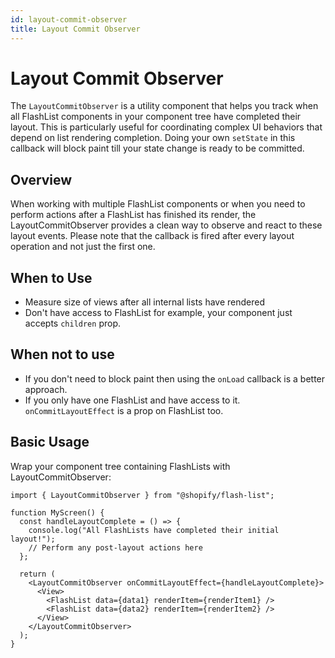 ```yaml
---
id: layout-commit-observer
title: Layout Commit Observer
---
```


# Layout Commit Observer

The `LayoutCommitObserver` is a utility component that helps you track when all FlashList components in your component tree have completed their layout. This is particularly useful for coordinating complex UI behaviors that depend on list rendering completion. Doing your own `setState` in this callback will block paint till your state change is ready to be committed.

## Overview

When working with multiple FlashList components or when you need to perform actions after a FlashList has finished its render, the LayoutCommitObserver provides a clean way to observe and react to these layout events. Please note that the callback is fired after every layout operation and not just the first one.

## When to Use

- Measure size of views after all internal lists have rendered
- Don't have access to FlashList for example, your component just accepts `children` prop.

## When not to use

- If you don't need to block paint then using the `onLoad` callback is a better approach.
- If you only have one FlashList and have access to it. `onCommitLayoutEffect` is a prop on FlashList too.

## Basic Usage

Wrap your component tree containing FlashLists with LayoutCommitObserver:

```tsx
import { LayoutCommitObserver } from "@shopify/flash-list";

function MyScreen() {
  const handleLayoutComplete = () => {
    console.log("All FlashLists have completed their initial layout!");
    // Perform any post-layout actions here
  };

  return (
    <LayoutCommitObserver onCommitLayoutEffect={handleLayoutComplete}>
      <View>
        <FlashList data={data1} renderItem={renderItem1} />
        <FlashList data={data2} renderItem={renderItem2} />
      </View>
    </LayoutCommitObserver>
  );
}
```
